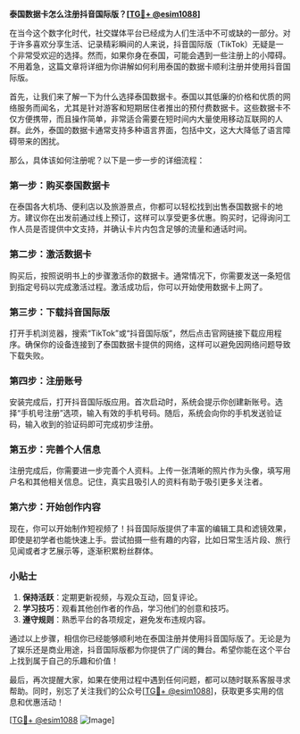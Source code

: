 **泰国数据卡怎么注册抖音国际版？[[TG💪+ @esim1088](https://t.me/s/esim1088)]**

在当今这个数字化时代，社交媒体平台已经成为人们生活中不可或缺的一部分。对于许多喜欢分享生活、记录精彩瞬间的人来说，抖音国际版（TikTok）无疑是一个非常受欢迎的选择。然而，如果你身在泰国，可能会遇到一些注册上的小障碍。不用着急，这篇文章将详细为你讲解如何利用泰国的数据卡顺利注册并使用抖音国际版。

首先，让我们来了解一下为什么选择泰国数据卡。泰国以其低廉的价格和优质的网络服务而闻名，尤其是针对游客和短期居住者推出的预付费数据卡。这些数据卡不仅方便携带，而且操作简单，非常适合需要在短时间内大量使用移动互联网的人群。此外，泰国的数据卡通常支持多种语言界面，包括中文，这大大降低了语言障碍带来的困扰。

那么，具体该如何注册呢？以下是一步一步的详细流程：

### 第一步：购买泰国数据卡

在泰国各大机场、便利店以及旅游景点，你都可以轻松找到出售泰国数据卡的地方。建议你在出发前通过线上预订，这样可以享受更多优惠。购买时，记得询问工作人员是否提供中文支持，并确认卡片内包含足够的流量和通话时间。

### 第二步：激活数据卡

购买后，按照说明书上的步骤激活你的数据卡。通常情况下，你需要发送一条短信到指定号码以完成激活过程。激活成功后，你可以开始使用数据卡上网了。

### 第三步：下载抖音国际版

打开手机浏览器，搜索“TikTok”或“抖音国际版”，然后点击官网链接下载应用程序。确保你的设备连接到了泰国数据卡提供的网络，这样可以避免因网络问题导致下载失败。

### 第四步：注册账号

安装完成后，打开抖音国际版应用。首次启动时，系统会提示你创建新账号。选择“手机号注册”选项，输入有效的手机号码。随后，系统会向你的手机发送验证码，输入收到的验证码即可完成初步注册。

### 第五步：完善个人信息

注册完成后，你需要进一步完善个人资料。上传一张清晰的照片作为头像，填写用户名和其他相关信息。记住，真实且吸引人的资料有助于吸引更多关注者。

### 第六步：开始创作内容

现在，你可以开始制作短视频了！抖音国际版提供了丰富的编辑工具和滤镜效果，即使是初学者也能快速上手。尝试拍摄一些有趣的内容，比如日常生活片段、旅行见闻或者才艺展示等，逐渐积累粉丝群体。

### 小贴士

1. **保持活跃**：定期更新视频，与观众互动，回复评论。
2. **学习技巧**：观看其他创作者的作品，学习他们的创意和技巧。
3. **遵守规则**：熟悉平台的各项规定，避免发布违规内容。

通过以上步骤，相信你已经能够顺利地在泰国注册并使用抖音国际版了。无论是为了娱乐还是商业用途，抖音国际版都为你提供了广阔的舞台。希望你能在这个平台上找到属于自己的乐趣和价值！

最后，再次提醒大家，如果在使用过程中遇到任何问题，都可以随时联系客服寻求帮助。同时，别忘了关注我们的公众号[[TG💪+ @esim1088](https://t.me/s/esim1088)]，获取更多实用的信息和优惠活动！

[[TG💪+ @esim1088](https://t.me/s/esim1088) ![Image](https://i.postimg.cc/4NQfJmqS/Snipaste-2025-05-13-00-14-12.png)]